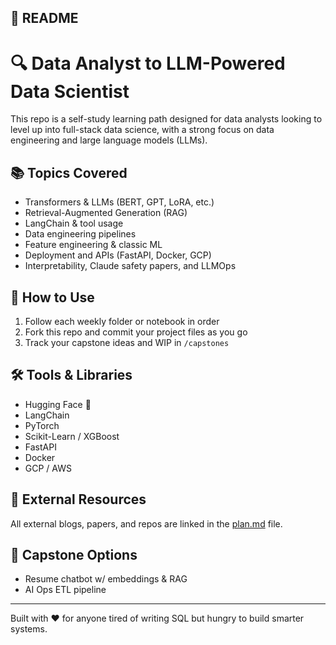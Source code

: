 ## 📄 README

# 🔍 Data Analyst to LLM-Powered Data Scientist

This repo is a self-study learning path designed for data analysts looking to level up into full-stack data science, with a strong focus on data engineering and large language models (LLMs).

## 📚 Topics Covered
- Transformers & LLMs (BERT, GPT, LoRA, etc.)
- Retrieval-Augmented Generation (RAG)
- LangChain & tool usage
- Data engineering pipelines
- Feature engineering & classic ML
- Deployment and APIs (FastAPI, Docker, GCP)
- Interpretability, Claude safety papers, and LLMOps

## 🧠 How to Use
1. Follow each weekly folder or notebook in order
2. Fork this repo and commit your project files as you go
3. Track your capstone ideas and WIP in `/capstones`

## 🛠 Tools & Libraries
- Hugging Face 🤗
- LangChain
- PyTorch
- Scikit-Learn / XGBoost
- FastAPI
- Docker
- GCP / AWS

## 🔗 External Resources
All external blogs, papers, and repos are linked in the [plan.md](./llm_data_science_plan.md) file.

## 🧪 Capstone Options
- Resume chatbot w/ embeddings & RAG
- AI Ops ETL pipeline

---

Built with ❤️ for anyone tired of writing SQL but hungry to build smarter systems.
